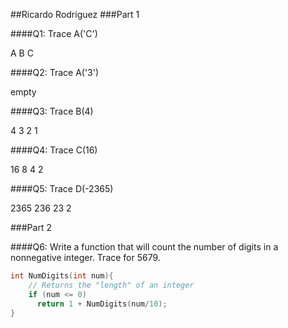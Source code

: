 ##Ricardo Rodriguez
###Part 1

####Q1: Trace A('C')

A
B
C

####Q2: Trace A('3')

empty

####Q3: Trace B(4)

4
3
2
1

####Q4: Trace C(16)

16
8
4
2

####Q5: Trace D(-2365)

2365
236
23
2

###Part 2

####Q6: Write a function that will count the number of digits in a nonnegative integer. Trace for 5679.

```cpp
int NumDigits(int num){
    // Returns the "length" of an integer
    if (num <= 0)
      return 1 + NumDigits(num/10);
}
```
